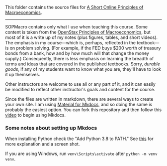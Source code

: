 
This folder contains the source files for [A Short Online Principles of Macroeconomics](https://loighic.net/macro/).

---

SOPMacro contains only what I use when teaching this course. Some content is taken from the [OpenStax Principles of Macroeconomics](https://openstax.org/details/books/principles-macroeconomics-3e), but most of it is a write up of my notes (plus figures, tables, and short videos). The emphasis in my course&mdash;which is, perhaps, reflected in the textbook&mdash;is on problem solving. (For example, if the FED buys $200 worth of treasury bonds from a bank, how and by how much will that change the money supply.) Consequently, there is less emphasis on learning the breadth of terms and ideas that are covered in the published textbooks. Sorry, *durable goods*, if any of my students want to know what you are, they'll have to look it up themselves.

Other instructors are welcome to use all or any part of it, and it can easily be modified to reflect other instructor's goals and content for the course. 

Since the files are written in markdown, there are several ways to create your own site. I am using [Material for Mkdocs](https://squidfunk.github.io/mkdocs-material/), and so doing the same is probably the easiest option. You can fork this repository and then follow this [video](https://youtu.be/Q-YA_dA8C20) to begin using Mkdocs. 


### Some notes about setting up Mkdocs

When installing Python check the "Add Python 3.8 to PATH." See [this](https://stackoverflow.com/questions/13596505/python-command-not-working-in-command-prompt) for more explanation and a screen shot. 

If you are using Windows, run ```venv\Scripts\activate``` after ```python -m venv venv```.